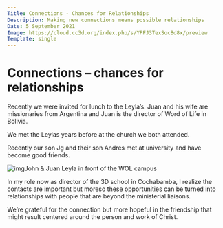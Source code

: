 ```yaml
---
Title: Connections - Chances for Relationships
Description: Making new connections means possible relationships
Date: 5 September 2021
Image: https://cloud.cc3d.org/index.php/s/YPFJ3TexSocBd8x/preview
Template: single
---
```




# Connections – chances for relationships

Recently we were invited for lunch to the Leyla’s. Juan and his wife are missionaries from Argentina and Juan is the director of Word of Life in Bolivia.

We met the Leylas years before at the church we both attended.

Recently our son Jg and their son Andres met at university and have become good friends.

![img](https://usercontent.one/wp/thewrys.redbiblica.org/wp-content/uploads/2021/09/image_editor_output_image483888670-1630842341814-700x392.jpg)John & Juan Leyla in front of the WOL campus

In my role now as director of the 3D school in Cochabamba, I realize the contacts are important but moreso these opportunities can be turned into relationships with people that are beyond the ministerial liaisons.

We’re grateful for the connection but more hopeful in the friendship that might result centered around the person and work of Christ.